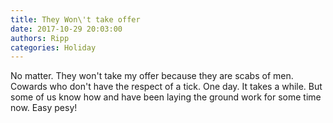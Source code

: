 ```yaml
---
title: They Won\'t take offer
date: 2017-10-29 20:03:00
authors: Ripp
categories: Holiday
---
```


 No matter. They won't take my offer because they are scabs of men. Cowards who don't have the respect of a tick. One day. It takes a while. But some of us know how and have been laying the ground work for some time now. Easy pesy!